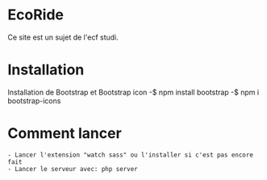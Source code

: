 # EcoRide

Ce site est un sujet de l'ecf studi.

# Installation

Installation de Bootstrap et Bootstrap icon
-$ npm install bootstrap
-$ npm i bootstrap-icons

# Comment lancer

    - Lancer l'extension "watch sass" ou l'installer si c'est pas encore fait
    - Lancer le serveur avec: php server
